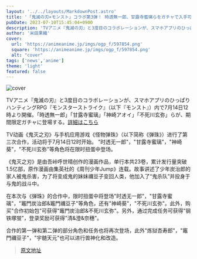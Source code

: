 ```yaml
---
layout: '../../layouts/MarkdownPost.astro'
title: '「鬼滅の刃×モンスト」コラボ第3弾！ 時透無一郎、甘露寺蜜璃らをガチャで入手可能に＆煉獄杏寿郎は獣神化・改が可能'
pubDate: 2023-07-10T15:45:04+0900
description: 'TVアニメ『鬼滅の刃』と3度目のコラボレーションが、スマホアプリのひっぱりハンティングRPG『モンスターストライク』（以下『モンスト』）内で7月14日12時より開催。「時透無一郎」「甘露寺蜜璃」「神崎アオイ」「不死川玄弥」らが、期間限定ガチャに登場する。'
author: '米田果織'
cover:
  url: 'https://animeanime.jp/imgs/ogp_f/597854.png'
  square: 'https://animeanime.jp/imgs/ogp_f/597854.png'
  alt: "cover"
tags: ['news','anime']
theme: 'light'
featured: false
---
```


![cover](https://animeanime.jp/imgs/ogp_f/597854.png)

TVアニメ『鬼滅の刃』と3度目のコラボレーションが、スマホアプリのひっぱりハンティングRPG『モンスターストライク』（以下『モンスト』）内で7月14日12時より開催。「時透無一郎」「甘露寺蜜璃」「神崎アオイ」「不死川玄弥」らが、期間限定ガチャに登場する。[詳細はこちら](https://animeanime.jp/article/2023/07/10/78492.html)

TV动画《鬼灭之刃》与手机应用游戏《怪物弹珠》（以下简称《弹珠》）进行了第三次合作，活动将于7月14日12时开始。 "时透无一郎"，"甘露寺蜜璃"，"神崎葵"，"不死川玄弥"等角色将在限时扭蛋中登场。

《鬼灭之刃》是由吾峠呼世晴创作的漫画作品，单行本共23卷，累计发行量突破1.5亿部，原作漫画由集英社的《周刊少年Jump》连载。故事讲述了少年炭治郎的家人被鬼杀害，为了将变成鬼的妹妹禰豆子变回人类，他加入了“鬼杀队”并投身于与鬼的战斗中。

在本次与《弹珠》的合作中，限时扭蛋中将登场"时透无一郎"，"甘露寺蜜璃"，"竈門炭治郎&竈門禰豆子"等角色，还有"神崎葵"，"不死川玄弥"。此外，购买"合作初始包"可获得"竈門炭治郎&不死川玄弥"。另外，通过完成任务可获得"钢铁塚蛍"，登录奖励可获得"清&澄&奈穗"。

合作的第一弹和第二弹的部分角色和任务也将再次登场，此外"炼狱杏寿郎"，"竈門禰豆子"，"宇髄天元"也可以进行兽神化和改造。

>[原文地址](https://animeanime.jp/article/2023/07/10/78492.html)  